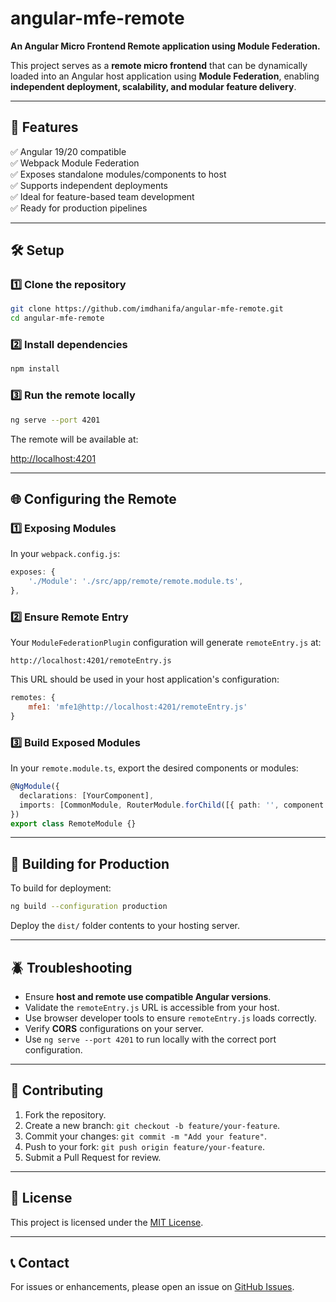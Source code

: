 # angular-mfe-remote

**An Angular Micro Frontend Remote application using Module Federation.**

This project serves as a **remote micro frontend** that can be dynamically loaded into an Angular host application using **Module Federation**, enabling **independent deployment, scalability, and modular feature delivery**.

---

## 🚀 Features

✅ Angular 19/20 compatible  
✅ Webpack Module Federation  
✅ Exposes standalone modules/components to host  
✅ Supports independent deployments  
✅ Ideal for feature-based team development  
✅ Ready for production pipelines

---

## 🛠️ Setup

### 1️⃣ Clone the repository

```bash
git clone https://github.com/imdhanifa/angular-mfe-remote.git
cd angular-mfe-remote
```

### 2️⃣ Install dependencies

```bash
npm install
```

### 3️⃣ Run the remote locally

```bash
ng serve --port 4201
```

The remote will be available at:

[http://localhost:4201](http://localhost:4201)

---

## 🌐 Configuring the Remote

### 1️⃣ Exposing Modules

In your `webpack.config.js`:
```js
exposes: {
    './Module': './src/app/remote/remote.module.ts',
},
```

### 2️⃣ Ensure Remote Entry

Your `ModuleFederationPlugin` configuration will generate `remoteEntry.js` at:
```
http://localhost:4201/remoteEntry.js
```

This URL should be used in your host application's configuration:
```js
remotes: {
    mfe1: 'mfe1@http://localhost:4201/remoteEntry.js'
}
```

### 3️⃣ Build Exposed Modules

In your `remote.module.ts`, export the desired components or modules:
```ts
@NgModule({
  declarations: [YourComponent],
  imports: [CommonModule, RouterModule.forChild([{ path: '', component: YourComponent }])]
})
export class RemoteModule {}
```

---

## 🚦 Building for Production

To build for deployment:
```bash
ng build --configuration production
```
Deploy the `dist/` folder contents to your hosting server.

---

## 🪲 Troubleshooting

- Ensure **host and remote use compatible Angular versions**.
- Validate the `remoteEntry.js` URL is accessible from your host.
- Use browser developer tools to ensure `remoteEntry.js` loads correctly.
- Verify **CORS** configurations on your server.
- Use `ng serve --port 4201` to run locally with the correct port configuration.

---

## 🤝 Contributing

1. Fork the repository.
2. Create a new branch: `git checkout -b feature/your-feature`.
3. Commit your changes: `git commit -m "Add your feature"`.
4. Push to your fork: `git push origin feature/your-feature`.
5. Submit a Pull Request for review.

---

## 📜 License

This project is licensed under the [MIT License](LICENSE).

---

## 📞 Contact

For issues or enhancements, please open an issue on [GitHub Issues](https://github.com/imdhanifa/angular-mfe-remote/issues).
